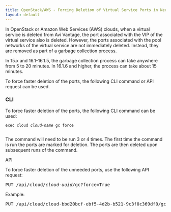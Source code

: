 ```yaml
---
title: OpenStack/AWS - Forcing Deletion of Virtual Service Ports in Neutron
layout: default
---
```

In OpenStack or Amazon Web Services (AWS) clouds, when a virtual service is deleted from Avi Vantage, the port associated with the VIP of the virtual service also is deleted. However, the ports associated with the pool networks of the virtual service are not immediately deleted. Instead, they are removed as part of a garbage collection process.

In 15.x and 16.1-16.1.5, the garbage collection process can take anywhere from 5 to 20 minutes. In 16.1.6 and higher, the process can take about 15 minutes.

To force faster deletion of the ports, the following CLI command or API request can be used.

### CLI

To force faster deletion of the ports, the following CLI command can be used:
<pre crayon="false" class="command-line language-bash" data-prompt=":&nbsp;>" data-output="2-99"><code>exec cloud <em>cloud-name</em> gc force
&nbsp;</code></pre>

The command will need to be run 3 or 4 times. The first time the command is run the ports are marked for deletion. The ports are then deleted upon subsequent runs of the command.

API

To force faster deletion of the unneeded ports, use the following API request:
<pre crayon="false">
PUT /api/cloud/<em>cloud-uuid</em>/gc?force=True
</pre>

Example:

<pre crayon="false">
PUT /api/cloud/cloud-bbd20bcf-ebf5-4d2b-b521-9c3f0c369df0/gc?force=True
</pre>
